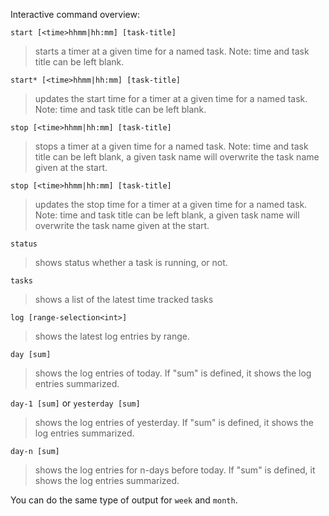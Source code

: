 Interactive command overview:

`start [<time>hhmm|hh:mm] [task-title]`
> starts a timer at a given time for a named task. Note: time and task title can be left blank.

`start* [<time>hhmm|hh:mm] [task-title]`
> updates the start time for a timer at a given time for a named task. Note: time and task title can be left blank.

`stop [<time>hhmm|hh:mm] [task-title]`
> stops a timer at a given time for a named task. Note: time and task title can be left blank, a given task name will overwrite the task name given at the start.

`stop [<time>hhmm|hh:mm] [task-title]`
> updates the stop time for a timer at a given time for a named task. Note: time and task title can be left blank, a given task name will overwrite the task name given at the start.

`status`
> shows status whether a task is running, or not.

`tasks`
> shows a list of the latest time tracked tasks

`log [range-selection<int>]`
> shows the latest log entries by range.

`day [sum]`
> shows the log entries of today. If "sum" is defined, it shows the log entries summarized.

`day-1 [sum]` or `yesterday [sum]`
> shows the log entries of yesterday. If "sum" is defined, it shows the log entries summarized.

`day-n [sum]`
> shows the log entries for n-days before today. If "sum" is defined, it shows the log entries summarized.

You can do the same type of output for `week` and `month`.
